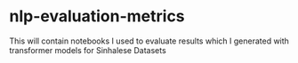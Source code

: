 # nlp-evaluation-metrics
This will contain notebooks I used to evaluate results which I generated with transformer models for Sinhalese Datasets
